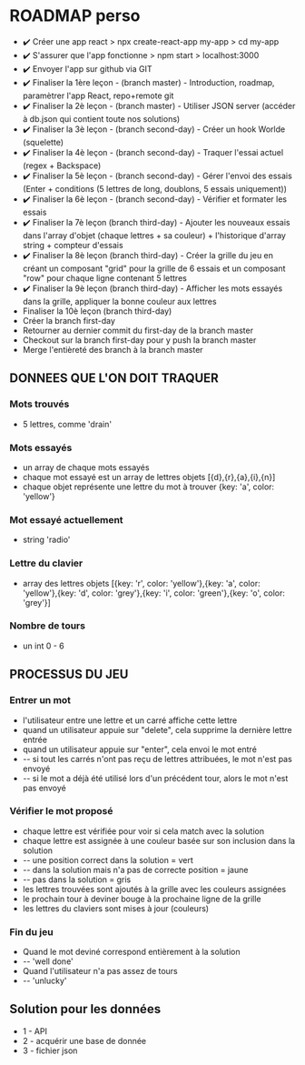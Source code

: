 # ROADMAP perso
- ✔️ Créer une app react > npx create-react-app my-app > cd my-app
- ✔️ S'assurer que l'app fonctionne > npm start > localhost:3000
- ✔️ Envoyer l'app sur github via GIT
- ✔️ Finaliser la 1ère leçon - (branch master) - Introduction, roadmap, paramètrer l'app React, repo+remote git
- ✔️ Finaliser la 2è leçon - (branch master) - Utiliser JSON server (accéder à db.json qui contient toute nos solutions)
- ✔️ Finaliser la 3è leçon - (branch second-day) - Créer un hook Worlde (squelette)
- ✔️ Finaliser la 4è leçon - (branch second-day) - Traquer l'essai actuel (regex + Backspace)
- ✔️ Finaliser la 5è leçon - (branch second-day) - Gérer l'envoi des essais (Enter + conditions (5 lettres de long, doublons, 5 essais uniquement))
- ✔️ Finaliser la 6è leçon - (branch second-day) - Vérifier et formater les essais
- ✔️ Finaliser la 7è leçon (branch third-day) - Ajouter les nouveaux essais dans l'array d'objet (chaque lettres + sa couleur) + l'historique d'array string + compteur d'essais
- ✔️ Finaliser la 8è leçon (branch third-day) - Créer la grille du jeu en créant un composant "grid" pour la grille de 6 essais et un composant "row" pour chaque ligne contenant 5 lettres
- ✔️ Finaliser la 9è leçon (branch third-day) - Afficher les mots essayés dans la grille, appliquer la bonne couleur aux lettres
-  Finaliser la 10è leçon (branch third-day)
- Créer la branch first-day
- Retourner au dernier commit du first-day de la branch master
- Checkout sur la branch first-day pour y push la branch master
- Merge l'entièreté des branch à la branch master

## DONNEES QUE L'ON DOIT TRAQUER
### Mots trouvés
- 5 lettres, comme 'drain'

### Mots essayés
- un array de chaque mots essayés
- chaque mot essayé est un array de lettres objets [{d},{r},{a},{i},{n}]
- chaque objet représente une lettre du mot à trouver {key: 'a', color: 'yellow'}

### Mot essayé actuellement
- string 'radio'

### Lettre du clavier
- array des lettres objets [{key: 'r', color: 'yellow'},{key: 'a', color: 'yellow'},{key: 'd', color: 'grey'},{key: 'i', color: 'green'},{key: 'o', color: 'grey'}]

### Nombre de tours
- un int 0 - 6

## PROCESSUS DU JEU
### Entrer un mot
- l'utilisateur entre une lettre et un carré affiche cette lettre
- quand un utilisateur appuie sur "delete", cela supprime la dernière lettre entrée
- quand un utilisateur appuie sur "enter", cela envoi le mot entré
- -- si tout les carrés n'ont pas reçu de lettres attribuées, le mot n'est pas envoyé
- -- si le mot a déjà été utilisé lors d'un précédent tour, alors le mot n'est pas envoyé

### Vérifier le mot proposé
- chaque lettre est vérifiée pour voir si cela match avec la solution
- chaque lettre est assignée à une couleur basée sur son inclusion dans la solution
- -- une position correct dans la solution = vert
- -- dans la solution mais n'a pas de correcte position = jaune
- -- pas dans la solution = gris
- les lettres trouvées sont ajoutés à la grille avec les couleurs assignées
- le prochain tour à deviner bouge à la prochaine ligne de la grille
- les lettres du claviers sont mises à jour (couleurs)

### Fin du jeu
- Quand le mot deviné correspond entièrement à la solution
- -- 'well done'
- Quand l'utilisateur n'a pas assez de tours
- -- 'unlucky'

## Solution pour les données
- 1 - API
- 2 - acquérir une base de donnée
- 3 - fichier json